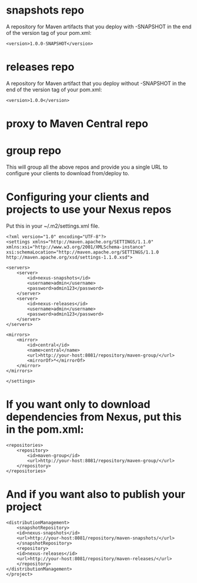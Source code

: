 # snapshots repo
A repository for Maven artifacts that you deploy with -SNAPSHOT in the end of the version tag of your pom.xml:

    <version>1.0.0-SNAPSHOT</version>


# releases repo

A repository for Maven artifact that you deploy without -SNAPSHOT in the end of the version tag of your pom.xml:

    <version>1.0.0</version>


# proxy to Maven Central repo

# group repo

This will group all the above repos and provide you a single URL to configure your clients to download from/deploy to.


# Configuring your clients and projects to use your Nexus repos

Put this in your ~/.m2/settings.xml file.

    <?xml version="1.0" encoding="UTF-8"?>
    <settings xmlns="http://maven.apache.org/SETTINGS/1.1.0"
    xmlns:xsi="http://www.w3.org/2001/XMLSchema-instance"
    xsi:schemaLocation="http://maven.apache.org/SETTINGS/1.1.0 http://maven.apache.org/xsd/settings-1.1.0.xsd">

    <servers>
        <server>
            <id>nexus-snapshots</id>
            <username>admin</username>
            <password>admin123</password>
        </server>
        <server>
            <id>nexus-releases</id>
            <username>admin</username>
            <password>admin123</password>
        </server>
    </servers>

    <mirrors>
        <mirror>
            <id>central</id>
            <name>central</name>
            <url>http://your-host:8081/repository/maven-group/</url>
            <mirrorOf>*</mirrorOf>
        </mirror>
    </mirrors>

    </settings>

# If you want only to download dependencies from Nexus, put this in the pom.xml:

    <repositories>
        <repository>
            <id>maven-group</id>
            <url>http://your-host:8081/repository/maven-group/</url>
        </repository>
    </repositories>


# And if you want also to publish your project

    <distributionManagement>
        <snapshotRepository>
        <id>nexus-snapshots</id>
        <url>http://your-host:8081/repository/maven-snapshots/</url>
        </snapshotRepository>
        <repository>
        <id>nexus-releases</id>
        <url>http://your-host:8081/repository/maven-releases/</url>
        </repository>
    </distributionManagement>
    </project>